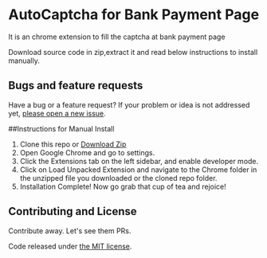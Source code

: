 # AutoCaptcha for Bank Payment Page

It is an chrome extension to fill the captcha at bank payment page

Download source code in zip,extract it and read below instructions to install manually. 

## Bugs and feature requests

Have a bug or a feature request? If your problem or idea is not addressed yet, [please open a new issue](https://github.com/ujjwalmishra09/Autocaptcha-For-Payment/issues).

##Instructions for Manual Install

1. Clone this repo or [Download Zip](https://github.com/ujjwalmishra09/Autocaptcha-For-Payment/archive/master.zip)
2. Open Google Chrome and go to settings.
3. Click the Extensions tab on the left sidebar, and enable developer mode. 
4. Click on Load Unpacked Extension and navigate to the Chrome folder in the unzipped file you downloaded or the cloned repo folder.
5. Installation Complete! Now go grab that cup of tea and rejoice! 

## Contributing and License

Contribute away. Let's see them PRs.

Code released under [the MIT license](LICENSE).
